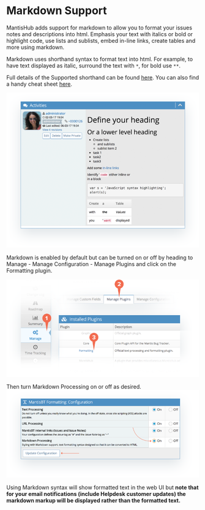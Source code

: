 # Markdown Support

MantisHub adds support for markdown to allow you to format your issues notes and descriptions into html. Emphasis your text with italics or bold or highlight code, use lists and sublists, embed in-line links, create tables and more using markdown.

Markdown uses shorthand syntax to format text into html. For example, to have text displayed as italic, surround the text with `*`, for bold use `**`.

Full details of the Supported shorthand can be found [here](http://parsedown.org/). You can also find a handy cheat sheet [here](https://github.com/adam-p/markdown-here/wiki/Markdown-Cheatsheet).

![](./images/markdown_support_1.png)

Markdown is enabled by default but can be turned on or off by heading to Manage - Manage Configuration - Manage Plugins and click on the Formatting plugin.

![](./images/markdown_support_2.png)

Then turn Markdown Processing on or off as desired. 
![](./images/markdown_support_3.png)

Using Markdown syntax will show formatted text in the web UI but **note that for your email notifications (include Helpdesk customer updates) the markdown markup will be displayed rather than the formatted text.**

